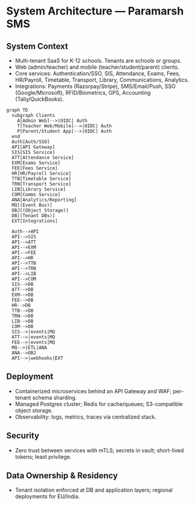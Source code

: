 # System Architecture — Paramarsh SMS

## System Context
- Multi-tenant SaaS for K-12 schools. Tenants are schools or groups.
- Web (admin/teacher) and mobile (teacher/student/parent) clients.
- Core services: Authentication/SSO, SIS, Attendance, Exams, Fees, HR/Payroll, Timetable, Transport, Library, Communications, Analytics.
- Integrations: Payments (Razorpay/Stripe), SMS/Email/Push, SSO (Google/Microsoft), RFID/Biometrics, GPS, Accounting (Tally/QuickBooks).

```mermaid
graph TD
  subgraph Clients
    A[Admin Web]-->|OIDC| Auth
    T[Teacher Web/Mobile]-->|OIDC| Auth
    P[Parent/Student App]-->|OIDC| Auth
  end
  Auth[Auth/SSO]
  API[API Gateway]
  SIS[SIS Service]
  ATT[Attendance Service]
  EXM[Exams Service]
  FEE[Fees Service]
  HR[HR/Payroll Service]
  TTB[Timetable Service]
  TRN[Transport Service]
  LIB[Library Service]
  COM[Comms Service]
  ANA[Analytics/Reporting]
  MQ[(Event Bus)]
  OBJ[(Object Storage)]
  DB[(Tenant DBs)]
  EXT[Integrations]

  Auth-->API
  API-->SIS
  API-->ATT
  API-->EXM
  API-->FEE
  API-->HR
  API-->TTB
  API-->TRN
  API-->LIB
  API-->COM
  SIS-->DB
  ATT-->DB
  EXM-->DB
  FEE-->DB
  HR-->DB
  TTB-->DB
  TRN-->DB
  LIB-->DB
  COM-->DB
  SIS-->|events|MQ
  ATT-->|events|MQ
  FEE-->|events|MQ
  MQ-->|ETL|ANA
  ANA-->OBJ
  API-->|webhooks|EXT
```

## Deployment
- Containerized microservices behind an API Gateway and WAF; per-tenant schema sharding.
- Managed Postgres cluster; Redis for cache/queues; S3-compatible object storage.
- Observability: logs, metrics, traces via centralized stack.

## Security
- Zero trust between services with mTLS; secrets in vault; short-lived tokens; least privilege.

## Data Ownership & Residency
- Tenant isolation enforced at DB and application layers; regional deployments for EU/India.

